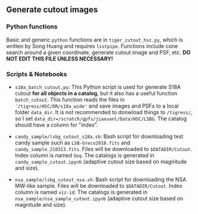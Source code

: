 ## Generate cutout images

### Python functions
Basic and generic `python` functions are in `tiger_cutout_hsc.py`, which is written by Song Huang and requires `lsstpipe`. Functions include cone search around a given coordinate, generate cutout image and PSF, etc. **DO NOT EDIT THIS FILE UNLESS NECESSARY!**

### Scripts & Notebooks

- `s18a_batch_cutout.py`: This Python script is used for generate S18A cutout **for all objects in a catalog**, but it also has a useful function `batch_cutout`. This function reads the files in `'/tigress/HSC/DR/s18a_wide'` and save images and PSFs to a local folder `data_dir`. It is not recommended to donwload things to `/tigress/`, so I set `data_dir=/scratch/gpfs/jiaxuanl/Data/HSC/LSBG`. The catalog should have a column for "index". 

- `candy_sample/lsbg_cutout_s18a.sh`: Bash script for downloading test candy sample such as `LSB-Greco2018.fits` and `candy_sample_210313.fits`. Files will be downloaded to `$DATADIR/Cutout`. Index column is named `Seq`. The catalogs is generated in `candy_sample_cutout.ipynb` (adaptive cutout size based on magnitude and size). 

- `nsa_sample/lsbg_cutout_nsa.sh`: Bash script for downloading the NSA MW-like sample. Files will be downloaded to `$DATADIR/Cutout`. Index column is named `viz-id`.  The catalogs is generated in `nsa_sample/nsa_sample_cutout.ipynb` (adaptive cutout size based on magnitude and size). 
